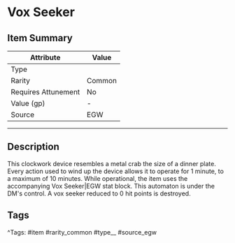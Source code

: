 # Vox Seeker

## Item Summary

| Attribute            | Value                        |
|----------------------|------------------------------|
| Type                 |   |
| Rarity               | Common             |
| Requires Attunement  | No                |
| Value (gp)           | -    |
| Source               | EGW |

---

## Description

This clockwork device resembles a metal crab the size of a dinner plate. Every action used to wind up the device allows it to operate for 1 minute, to a maximum of 10 minutes. While operational, the item uses the accompanying Vox Seeker|EGW stat block. This automaton is under the DM's control. A vox seeker reduced to 0 hit points is destroyed.

## Tags

^Tags: #item #rarity_common #type__ #source_egw